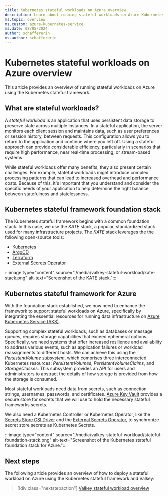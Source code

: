 ```yaml
---
title: Kubernetes stateful workloads on Azure overview
description: Learn about running stateful workloads on Azure Kubernetes Service (AKS) using the Kubernetes stateful framework.
ms.topic: overview
ms.custom: azure-kubernetes-service
ms.date: 08/05/2024
author: schaffererin
ms.author: schaffererin
---
```


# Kubernetes stateful workloads on Azure overview

This article provides an overview of running stateful workloads on Azure using the Kubernetes stateful framework.

## What are stateful workloads?

A *stateful workload* is an application that uses persistent data storage to preserve state across multiple instances. In a stateful application, the server monitors each client session and maintains data, such as user preferences or session history, between requests. This configuration allows you to return to the application and continue where you left off. Using a stateful approach can provide considerable efficiency, particularly in scenarios that require high performance, near real-time processing, or stream-based systems.

While stateful workloads offer many benefits, they also present certain challenges. For example, stateful workloads might introduce complex processing patterns that can lead to increased overhead and performance costs. Because of this, it's important that you understand and consider the specific needs of your application to help determine the right balance between statefulness and statelessness.

## Kubernetes stateful framework foundation stack

The Kubernetes stateful framework begins with a common foundation stack. In this case, we use the *KATE* stack, a popular, standardized stack used for many infrastructure projects. The *KATE* stack leverages the the following open-source tools:

* [Kubernetes][kubernetes]
* [ArgoCD][argo-cd]
* [Terraform][terraform]
* [External Secrets Operator][external-secrets-operator]

:::image type="content" source="./media/valkey-stateful-workload/kate-stack.png" alt-text="Screenshot of the KATE stack.":::

## Kubernetes stateful framework for Azure

With the foundation stack established, we now need to enhance the framework to support stateful workloads on Azure, specifically by integrating the essential resources for running data infrastructure on [Azure Kubernetes Service (AKS)][what-is-aks].

Supporting complex stateful workloads, such as databases or message queues, requires storage capabilities that exceed ephemeral options. Specifically, we need systems that offer increased resilience and availability to address various events, such as application failures or workload reassignments to different hosts. We can achieve this using the [*PersistentVolume subsystem*][persistent-volumes], which comprises three interconnected Kubernetes resources: *PersistentVolumes*, *PersistentVolumeClaims*, and *StorageClasses*. This subsystem provides an API for users and administrators to abstract the details of how storage is provided from how the storage is consumed.

Most stateful workloads need data from secrets, such as connection strings, usernames, passwords, and certificates. [Azure Key Vault][azure-key-vault] provides a secure store for secrets that we will use to hold the necessary stateful frameworks secrets.

We also need a Kubernetes Controller or Kubernetes Operator, like the [Secrets Store CSI Driver][secrets-store-csi-driver] and the [External Secrets Operator][external-secrets-operator], to synchronize secret store secrets as Kubernetes Secrets.

:::image type="content" source="./media/valkey-stateful-workload/stateful-foundation-stack.png" alt-text="Screenshot of the Kubernetes stateful foundation stack for Azure.":::

## Next steps

The following article provides an overview of how to deploy a stateful workload on Azure using the Kubernetes stateful framework and Valkey:

> [!div class="nextstepaction"]
> [Valkey stateful workload overview][valkey-overview]

<!-- External links -->
[kubernetes]: https://kubernetes.io/
[argo-cd]: https://argoproj.github.io/cd
[terraform]: https://www.terraform.io/
[external-secrets-operator]: https://external-secrets.io/latest/
[persistent-volumes]: https://kubernetes.io/docs/concepts/storage/persistent-volumes/
[secrets-store-csi-driver]: https://github.com/kubernetes-sigs/secrets-store-csi-driver

<!-- Internal links -->
[what-is-aks]: ./what-is-aks.md
[azure-key-vault]: /azure/key-vault/general/overview
[valkey-overview]: ./valkey-overview.md
